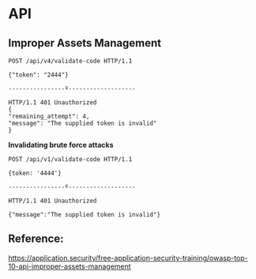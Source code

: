# API

## Improper Assets Management

```http
POST /api/v4/validate-code HTTP/1.1

{"token": "2444"}

----------------º-------------------

HTTP/1.1 401 Unauthorized
{
"remaining_attempt": 4,
"message": "The supplied token is invalid"
}
```

**Invalidating brute force attacks**

```http
POST /api/v1/validate-code HTTP/1.1

{token: '4444'}

----------------º-------------------

HTTP/1.1 401 Unauthorized

{"message":"The supplied token is invalid"}
```

## Reference:

https://application.security/free-application-security-training/owasp-top-10-api-improper-assets-management
